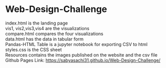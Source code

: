 # Web-Design-Challenge<br/>
index.html is the landing page<br/>
vis1, vis2,vis3,vis4 are the visualizations<br/>
compare.html compares the four visualizations<br/>
data.html has the data in tabular form<br/>
Pandas-HTML Table is a jupyter notebook for exporting CSV to html<br/>
styles.css is the CSS sheet<br/>
Resources contains the images published on the website and the csv file<br/>
Github Pages Link: https://sabyasachi31.github.io/Web-Design-Challenge/
